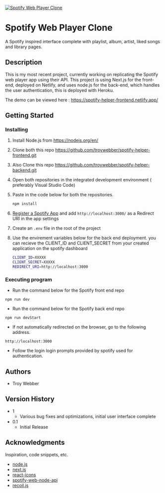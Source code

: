 [![Spotify Web Player Clone](https://i.ibb.co/Yb58hSp/project-screenshot.png)](https://spotify-helper-frontend.netlify.app/)

# Spotify Web Player Clone

A Spotify inspired interface complete with playlist, album, artist, liked songs and library pages.

## Description

This is my most recent project, currently working on replicating the Spotify web player app using their API. This project is using Next.js for the front-end, deployed on Netlify, and uses node.js for the back-end, which handles the user authentication, this is deployed with Heroku.

The demo can be viewed here : https://spotify-helper-frontend.netlify.app/

## Getting Started


### Installing

1. Install Node.js from https://nodejs.org/en/
2. Clone both this repo https://github.com/troywebber/spotify-helper-frontend.git
3. Also Clone this repo https://github.com/troywebber/spotify-helper-backend.git
4. Open both repositories in the integrated development environment ( preferably Visual Studio Code)
5. Paste in the code below for both the repositories.

    ```sh
    npm install
    ```
6. [Register a Spotify App](https://developer.spotify.com/dashboard/applications) and add `http://localhost:3000/` as a Redirect URI in the app settings
7. Create an `.env` file in the root of the project
9. Use the envirement variables below for the  back end deployment. you can recieve the CLIENT_ID and CLIENT_SECRET from your created application on the spotify dashboard 

   ```bash
   CLIENT_ID=XXXXX
   CLIENT_SECRET=XXXXX
   REDIRECT_URI=http://localhost:3000
   ```

### Executing program

* Run the command below for the Spotify front end repo
```
npm run dev
```
* Run the command below for the Spotify back end repo
```
npm run devStart
```
* If not automatically redirected on the browser, go to the following address.
```
http://localhost:3000
```

* Follow the login login prompts provided by spotify used for authentication.
## Authors

* Troy Webber  

## Version History

* 1
    * Various bug fixes and optimizations, initial user interface complete
* 0.1
    * Initial Release



## Acknowledgments

Inspiration, code snippets, etc.
* [node.js](https://nodejs.org/en/)
* [next.js](https://nextjs.org/)
* [react-icons](https://github.com/react-icons/react-icons)
* [spotify-web-node-api](https://github.com/thelinmichael/spotify-web-api-node)
* [recoil.js](https://recoiljs.org/)
